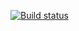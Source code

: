 [![Build status](https://ci.appveyor.com/api/projects/status/c2l6863yvpgjpt4v/branch/master?svg=true)](https://ci.appveyor.com/project/moks24/selenium/branch/master)
